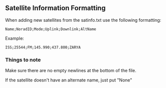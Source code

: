 ## Satellite Information Formatting

When adding new satellites from the satinfo.txt use the following formatting:

`Name;NoradID;Mode;Uplink;Downlink;AltName`


Example:

`ISS;25544;FM;145.990;437.800;ZARYA`


### Things to note

Make sure there are no empty newlines at the bottom of the file. 

If the satellite doesn't have an alternate name, just put "None"